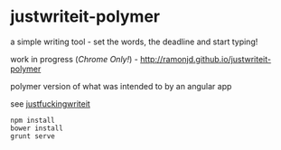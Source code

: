 justwriteit-polymer
===================

a simple writing tool - set the words, the deadline and start typing!

work in progress (*Chrome Only!*) - http://ramonjd.github.io/justwriteit-polymer

polymer version of what was intended to by an angular app

see [justfuckingwriteit](https://github.com/ramonjd/justfuckingwriteit) 

```
npm install
bower install
grunt serve
```
